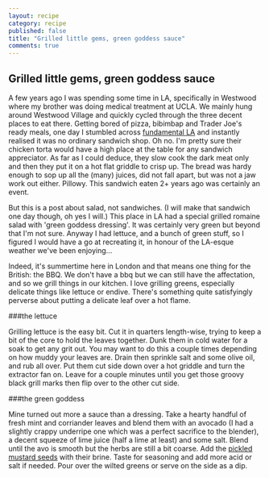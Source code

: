 ```yaml
---
layout: recipe
category: recipe
published: false
title: "Grilled little gems, green goddess sauce"
comments: true
---
```


## Grilled little gems, green goddess sauce

A few years ago I was spending some time in LA, specifically in Westwood where my brother was doing medical treatment at UCLA. We mainly hung around Westwood Village and quickly cycled through the three decent places to eat there. Getting bored of pizza, bibimbap and Trader Joe's ready meals, one day I stumbled across [fundamental LA](http://fundamental-la.com/) and instantly realised it was no ordinary sandwich shop. Oh no. I'm pretty sure their chicken torta would have a high place at the table for any sandwich appreciator. As far as I could deduce, they slow cook the dark meat only and then they put it on a hot flat griddle to crisp up. The bread was hardy enough to sop up all the (many) juices, did not fall apart, but was not a jaw work out either. Pillowy. This sandwich eaten 2+ years ago was certainly an event.

But this is a post about salad, not sandwiches. (I will make that sandwich one day though, oh yes I will.) This place in LA had a special grilled romaine salad with 'green goddess dressing'. It was certainly very green but beyond that I'm not sure. Anyway I had lettuce, and a bunch of green stuff, so I figured I would have a go at recreating it, in honour of the LA-esque weather we've been enjoying...

Indeed, it's summertime here in London and that means one thing for the British: the BBQ. We don't have a bbq but we can still have the affectation, and so we grill things in our kitchen. I love grilling greens, especially delicate things like lettuce or endive. There's something quite satisfyingly perverse about putting a delicate leaf over a hot flame. 

###the lettuce

Grilling lettuce is the easy bit. Cut it in quarters length-wise, trying to keep a bit of the core to hold the leaves together. Dunk them in cold water for a soak to get any grit out. You may want to do this a couple times depending on how muddy your leaves are. Drain then sprinkle salt and some olive oil, and rub all over. Put them cut side down over a hot griddle and turn the extractor fan on. Leave for a couple minutes until you get those groovy black grill marks then flip over to the other cut side. 

###the green goddess

Mine turned out more a sauce than a dressing. Take a hearty handful of fresh mint and corriander leaves and blend them with an avocado (I had a slightly crappy underripe one which was a perfect sacrifice to the blender), a decent squeeze of lime juice (half a lime at least) and some salt. Blend until the avo is smooth but the herbs are still a bit coarse. Add the [pickled mustard seeds](http://ourdailybrine.com/pickled-mustard-seeds-recipe/) with their brine. Taste for seasoning and add more acid or salt if needed. Pour over the wilted greens or serve on the side as a dip.
